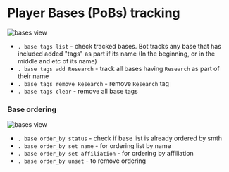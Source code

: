 # Player Bases (PoBs) tracking

![bases view](/fl-darkbot/index_assets/base_render3.png)

- `. base tags list` - check tracked bases. Bot tracks any base that has included added "tags" as part if its name (In the beginning, or in the middle and etc of its name)
- `. base tags add Research` - track all bases having `Research` as part of their name
- `. base tags remove Research` - remove `Research` tag
- `. base tags clear` - remove all base tags

### Base ordering

![bases view](/fl-darkbot/index_assets/base_ordering.png)

- `. base order_by status` - check if base list is already ordered by smth
- `. base order_by set name` - for ordering list by name
- `. base order_by set affiliation` - for ordering by affiliation
- `. base order_by unset` - to remove ordering
